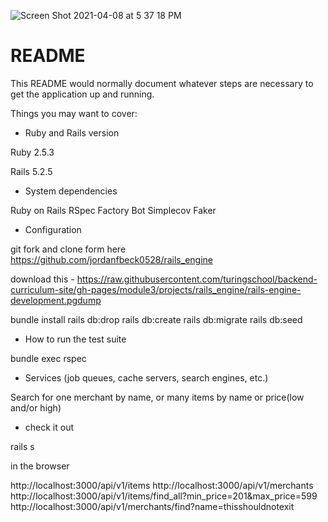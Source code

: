 ![Screen Shot 2021-04-08 at 5 37 18 PM](https://user-images.githubusercontent.com/68141454/114122938-88b18980-98ae-11eb-92ba-93c2a8a16789.png)
# README

This README would normally document whatever steps are necessary to get the
application up and running.

Things you may want to cover:

- Ruby and Rails version 

Ruby 2.5.3

Rails 5.2.5

- System dependencies

Ruby on Rails
RSpec
Factory Bot
Simplecov
Faker

- Configuration

git fork and clone form here https://github.com/jordanfbeck0528/rails_engine

download this - https://raw.githubusercontent.com/turingschool/backend-curriculum-site/gh-pages/module3/projects/rails_engine/rails-engine-development.pgdump

bundle install
rails db:drop
rails db:create
rails db:migrate
rails db:seed

- How to run the test suite

bundle exec rspec

- Services (job queues, cache servers, search engines, etc.)

Search for one merchant by name, or many items by name or price(low and/or high)

- check it out

rails s

in the browser

http://localhost:3000/api/v1/items
http://localhost:3000/api/v1/merchants
http://localhost:3000/api/v1/items/find_all?min_price=201&max_price=599
http://localhost:3000/api/v1/merchants/find?name=thisshouldnotexit



